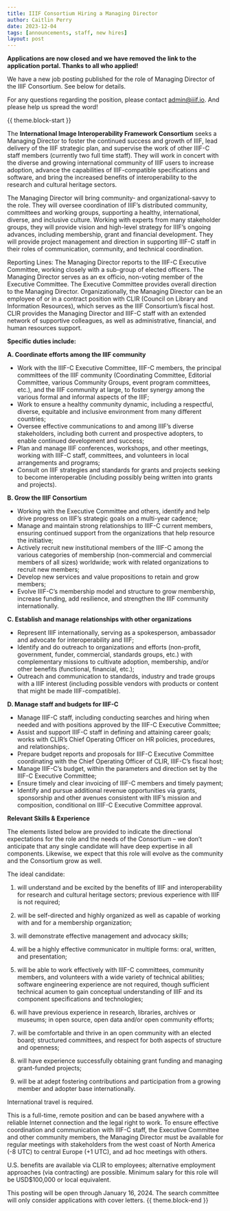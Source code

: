 ```yaml
---
title: IIIF Consortium Hiring a Managing Director
author: Caitlin Perry
date: 2023-12-04
tags: [announcements, staff, new hires]
layout: post
---
```

**Applications are now closed and we have removed the link to the application portal. Thanks to all who applied!**

We have a new job posting published for the role of Managing Director of the IIIF Consortium. See below for details. 

For any questions regarding the position, please contact <admin@iiif.io>. And please help us spread the word!


{{ theme.block-start }}

The **International Image Interoperability Framework Consortium** seeks a Managing Director to foster the continued success and growth of IIIF, lead delivery of the IIIF strategic plan, and supervise the work of other IIIF-C staff members (currently two full time staff). They will work in concert with the diverse and growing international community of IIIF users to increase adoption, advance the capabilities of IIIF-compatible specifications and software, and bring the increased benefits of interoperability to the research and cultural heritage sectors. 

The Managing Director will bring community- and organizational-savvy to the role. They will oversee coordination of IIIF’s distributed community, committees and working groups, supporting a healthy, international, diverse, and inclusive culture. Working with experts from many stakeholder groups, they will provide vision and high-level strategy for IIIF’s ongoing advances, including membership, grant and financial development. They will provide project management and direction in supporting IIIF-C staff in their roles of communication, community, and technical coordination. 

Reporting Lines: The Managing Director reports to the IIIF-C Executive Committee, working closely with a sub-group of elected officers. The Managing Director serves as an ex officio, non-voting member of the Executive Committee. The Executive Committee provides overall direction to the Managing Director. Organizationally, the Managing Director can be an employee of or in a contract position with CLIR (Council on Library and Information Resources), which serves as the IIIF Consortium’s fiscal host. CLIR provides the Managing Director and IIIF-C staff with an extended network of supportive colleagues, as well as administrative, financial, and human resources support.


**Specific duties include:**
 
 **A. Coordinate efforts among the IIIF community**

* Work with the IIIF-C Executive Committee, IIIF-C members, the principal committees of the IIIF community (Coordinating Committee, Editorial Committee, various Community Groups, event program committees, etc.), and the IIIF community at large, to foster synergy among the various formal and informal aspects of the IIIF;
* Work to ensure a healthy community dynamic, including a respectful, diverse, equitable and inclusive environment from many different countries;
* Oversee effective communications to and among IIIF’s diverse stakeholders, including both current and prospective adopters, to enable continued development and success; 
* Plan and manage IIIF conferences, workshops, and other meetings, working with IIIF-C staff, committees, and volunteers in local arrangements and programs;
* Consult on IIIF strategies and standards for grants and projects seeking to become interoperable (including possibly being written into grants and projects).	


**B. Grow the IIIF Consortium**			

* Working with the Executive Committee and others, identify and help drive progress on IIIF’s strategic goals on a multi-year cadence;
* Manage and maintain strong relationships to IIIF-C current members, ensuring continued support from the organizations that help resource the initiative; 
* Actively recruit new institutional members of the IIIF-C among the various categories of membership (non-commercial and commercial members of all sizes) worldwide; work with related organizations to recruit new members; 
* Develop new services and value propositions to retain and grow members; 
* Evolve IIIF-C’s membership model and structure to grow membership, increase funding, add resilience, and strengthen the IIIF community internationally. 		


**C. Establish and manage relationships with other organizations**

* Represent IIIF internationally, serving as a spokesperson, ambassador and advocate for interoperability and IIIF;
* Identify and do outreach to organizations and efforts (non-profit, government, funder, commercial, standards groups, etc.) with complementary missions to cultivate adoption, membership, and/or other benefits (functional, financial, etc.);	
* Outreach and communication to standards, industry and trade groups with a IIIF interest (including possible vendors with products or content that might be made IIIF-compatible).


**D. Manage staff and budgets for IIIF-C**

* Manage IIIF-C staff, including conducting searches and hiring when needed and with positions approved by the IIIF-C Executive Committee;
* Assist and support IIIF-C staff in defining and attaining career goals; works with CLIR’s Chief Operating Officer on HR policies, procedures, and relationships;.	
* Prepare budget reports and proposals for IIIF-C Executive Committee coordinating with the Chief Operating Officer of CLIR, IIIF-C’s fiscal host;
* Manage IIIF-C’s budget, within the parameters and direction set by the IIIF-C Executive Committee;
* Ensure timely and clear invoicing of IIIF-C members and timely payment; 
* Identify and pursue additional revenue opportunities via grants, sponsorship and other avenues consistent with IIIF’s mission and composition, conditional on IIIF-C Executive Committee approval.

**Relevant Skills & Experience**						

The elements listed below are provided to indicate the directional expectations for the role and the needs of the Consortium – we don’t anticipate that any single candidate will have deep expertise in all components. Likewise, we expect that this role will evolve as the community and the Consortium grow as well. 


The ideal candidate:					

1. will understand and be excited by the benefits of IIIF and interoperability for research and cultural heritage sectors; previous experience with IIIF is not required; 

2. will be self-directed and highly organized as well as capable of working with and for a membership organization; 
 							
3. will demonstrate effective management and advocacy skills; 
 							
4. will be a highly effective communicator in multiple forms: oral, written, and presentation; 

5. will be able to work effectively with IIIF-C committees, community members, and volunteers with a wide variety of technical abilities; software engineering experience are not required, though sufficient technical acumen to gain conceptual understanding of IIIF and its component specifications and technologies; 
 							
6. will have previous experience in research, libraries, archives or museums; in open source, open data and/or open community efforts; 
 							
7. will be comfortable and thrive in an open community with an elected board; structured committees, and respect for both aspects of structure and openness; 

8. will have experience successfully obtaining grant funding and managing grant-funded projects; 
 							
9. will be at adept fostering contributions and participation from a growing member and adopter base internationally.					

International travel is required. 

This is a full-time, remote position and can be based anywhere with a reliable Internet connection and the legal right to work. To ensure effective coordination and communication with IIIF-C staff, the Executive Committee and other community members, the Managing Director must be available for regular meetings with stakeholders from the west coast of North America (-8 UTC) to central Europe (+1 UTC), and ad hoc meetings with others. 

U.S. benefits are available via CLIR to employees; alternative employment approaches (via contracting) are possible. Minimum salary for this role will be USD$100,000 or local equivalent.

This posting will be open through January 16, 2024. The search committee will only consider applications with cover letters. 
{{ theme.block-end }}